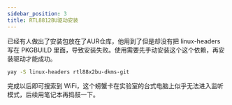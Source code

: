 ```yaml
---
sidebar_position: 3
title: RTL8812BU驱动安装
---
```


已经有人做出了安装包放在了AUR仓库，他用到了但是却没有把 linux-headers 写在 PKGBUILD 里面，导致安装失败。使用需要先手动安装这个这个依赖，再安装驱动才能成功。
```bash
yay -S linux-headers rtl88x2bu-dkms-git
```
完成以后即可搜索到 WiFi，这个螃蟹卡在实验室的台式电脑上似乎无法进入监听模式，后续用笔记本再捣鼓一下。